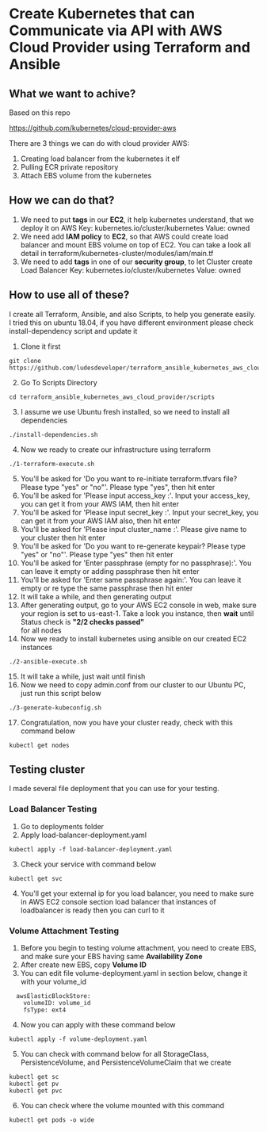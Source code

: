 # Create Kubernetes that can Communicate via API with AWS Cloud Provider using Terraform and Ansible

## **What we want to achive?** 

Based on this repo

https://github.com/kubernetes/cloud-provider-aws

There are 3 things we can do with cloud provider AWS:

1. Creating load balancer from the kubernetes it elf
2. Pulling ECR private repository
3. Attach EBS volume from the kubernetes

## **How we can do that?**

1. We need to put **tags** in our **EC2**, it help kubernetes understand, that we deploy it on AWS
Key: kubernetes.io/cluster/kubernetes
Value: owned
2. We need add **IAM policy** to **EC2**, so that AWS could create load balancer and mount EBS volume on top of EC2. You can take a look all detail in terraform/kubernetes-cluster/modules/iam/main.tf
3. We need to add **tags** in one of our **security group**, to let Cluster create Load Balancer
Key: kubernetes.io/cluster/kubernetes
Value: owned

## **How to use all of these?**

I create all Terraform, Ansible, and also Scripts, to help you generate easily. I tried this on ubuntu 18.04, if you have different environment please check install-dependency script and update it

1. Clone it first
```
git clone https://github.com/ludesdeveloper/terraform_ansible_kubernetes_aws_cloud_provider.git
```
2. Go To Scripts Directory
```
cd terraform_ansible_kubernetes_aws_cloud_provider/scripts
```
3. I assume we use Ubuntu fresh installed, so we need to install all dependencies
```
./install-dependencies.sh
```
4. Now we ready to create our infrastructure using terraform
```
./1-terraform-execute.sh
```
5. You'll be asked for 'Do you want to re-initiate terraform.tfvars file? Please type "yes" or "no"'. Please type "yes", then hit enter
6. You'll be asked for 'Please input access_key :'. Input your access_key, you can get it from your AWS IAM, then hit enter
7. You'll be asked for 'Please input secret_key :'. Input your secret_key, you can get it from your AWS IAM also, then hit enter
8. You'll be asked for 'Please input cluster_name :'. Please give name to your cluster then hit enter
9. You'll be asked for 'Do you want to re-generate keypair? Please type "yes" or "no"'. Please type "yes" then hit enter
10. You'll be asked for 'Enter passphrase (empty for no passphrase):'. You can leave it empty or adding passphrase then hit enter
11. You'll be asked for 'Enter same passphrase again:'. You can leave it empty or re type the same passphrase then hit enter
12. It will take a while, and then generating output
13. After generating output, go to your AWS EC2 console in web, make sure your region is set to us-east-1. Take a look you instance, then **wait** until Status check is **"2/2 checks passed"**	
 for all nodes 
14. Now we ready to install kubernetes using ansible on our created EC2 instances
```
./2-ansible-execute.sh
```
15. It will take a while, just wait until finish
16. Now we need to copy admin.conf from our cluster to our Ubuntu PC, just run this script below
```
./3-generate-kubeconfig.sh
```
17. Congratulation, now you have your cluster ready, check with this command below
```
kubectl get nodes
```

## **Testing cluster**

I made several file deployment that you can use for your testing.

### **Load Balancer Testing**

1. Go to deployments folder
2. Apply load-balancer-deployment.yaml
```
kubectl apply -f load-balancer-deployment.yaml
```
3. Check your service with command below
```
kubectl get svc
```
4. You'll get your external ip for you load balancer, you need to make sure in AWS EC2 console section load balancer that instances of loadbalancer is ready then you can curl to it

### **Volume Attachment Testing**

1. Before you begin to testing volume attachment, you need to create EBS, and make sure your EBS having same **Availability Zone**
2. After create new EBS, copy **Volume ID**
3. You can edit file volume-deployment.yaml in section below, change it with your volume_id
```
  awsElasticBlockStore:
    volumeID: volume_id 
    fsType: ext4
```
4. Now you can apply with these command below
```
kubectl apply -f volume-deployment.yaml
```
5. You can check with command below for all StorageClass, PersistenceVolume, and PersistenceVolumeClaim that we create
```
kubectl get sc
kubectl get pv
kubectl get pvc
```
6. You can check where the volume mounted with this command 
```
kubectl get pods -o wide
```
